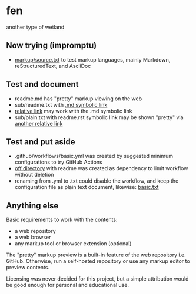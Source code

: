 # fen
another type of wetland

## Now trying (impromptu)

- [markup/source.txt](markup) to test markup languages,
  mainly Markdown, reStructuredText, and AsciiDoc

## Test and document

- readme.md has "pretty" markup viewing on the web
- sub/readme.txt with [.md symbolic link](sub/readme.md)
- [relative link](sub) may work with the .md symbolic link
- sub/plain.txt with readme.rst symbolic link may be shown
  "pretty" via [another relative link](sub/try/)

## Test and put aside

- .github/workflows/basic.yml was created by suggested
  minimum configurations to try GitHub Actions
- [off directory](off) with readme was created as
  dependency to limit workflow without deletion
- renaming from .yml to .txt could disable the workflow,
  and keep the configuration file as plain text document,
  likewise: [basic.txt](.github/workflows/basic.txt)

## Anything else

Basic requirements to work with the contents:

- a web repository
- a web browser
- any markup tool or browser extension (optional)

The "pretty" markup preview is a built-in feature of the
web repository i.e. GitHub. Otherwise, run a self-hosted
repository or use any markup editor to preview contents.

Licensing was never decided for this project, but a
simple attribution would be good enough for personal
and educational use.
